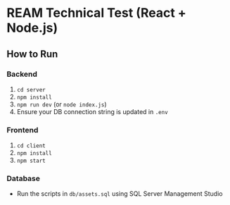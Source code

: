 # REAM Technical Test (React + Node.js)

## How to Run

### Backend
1. `cd server`
2. `npm install`
3. `npm run dev` (or `node index.js`)
4. Ensure your DB connection string is updated in `.env`

### Frontend
1. `cd client`
2. `npm install`
3. `npm start`

### Database
- Run the scripts in `db/assets.sql` using SQL Server Management Studio
